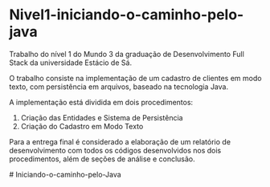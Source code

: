 # Nivel1-iniciando-o-caminho-pelo-java
<p>Trabalho do nível 1 do Mundo 3 da graduação de Desenvolvimento Full Stack da universidade Estácio de Sá. </p>

<p>O trabalho consiste na implementação de um cadastro de clientes em modo texto, com persistência em arquivos, baseado na tecnologia Java.</p>
<p></p>A implementação está dividida em dois procedimentos:</p>
<ol>
  <li>Criação das Entidades e Sistema de Persistência</li> 
  <li>Criação do Cadastro em Modo Texto</li>
</ol>

<p>Para a entrega final é considerado a elaboração de um relatório de desenvolvimento com todos os códigos desenvolvidos nos dois procedimentos, além de seções de análise e conclusão.</p>


#   I n i c i a n d o - o - c a m i n h o - p e l o - J a v a  
 